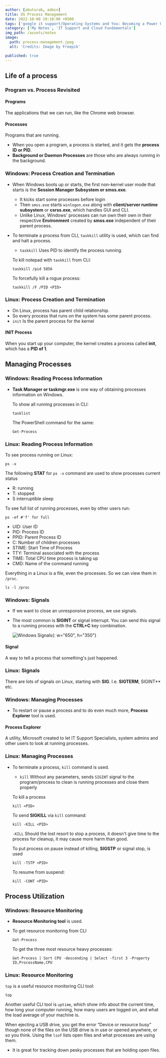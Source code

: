 ```yaml
---
author: [abuturab, admin]
title: OS Process Management
date: 2022-10-08 19:10:00 +0500
tags: ['google it support/Operating Systems and You: Becoming a Power User']
category: ['My Notes', 'IT Support and Cloud Fundamentals']
img_path: /assets/notes
image:
  path: process-management.jpeg
  alt: 'Credits: Image by Freepik'

published: true
---
```


## **Life of a process**

### **Program vs. Process Revisited**

#### Programs
  
  The applications that we can run, like the Chrome web browser.

#### Processes
  
  Programs that are running.
- When you open a program, a process is started, and it gets the **process ID or PID**.
- **Background or Daemon Processes** are those who are always running in the background.

### Windows: Process Creation and Termination

- When Windows boots up or starts, the first non-kernel user mode that starts is the **Session Manager Subsystem or smss.exe**.
  + It kicks start some processes before login
  + Then `smss.exe` starts `winlogon.exe` along with **client/server runtime subsystem** or **csrss.exe**, which handles GUI and CLI.
  + Unlike Linux, Windows' processes can run own their own in their respective **Environment** created by **smss.exe** independent of their parent process.
- To terminate a process from CLI, `taskkill` utility is used, which can find and halt a process.
  + `taskkill` Uses PID to identify the process running.
  
  To kill notepad with `taskkill` from CLI:
  
  ```console
  taskkill /pid 5856
  ```
  
  To forcefully kill a rogue process:
  
  ```console
  taskkill /F /PID <PID>
  ```

### **Linux: Process Creation and Termination**

- On Linux, process has parent child relationship.
- So every process that runs on the system has some parent process.
- `init` Is the parent process for the kernel

#### INIT Process
  
  When you start up your computer, the kernel creates a process called **init**, which has a **PID of 1**.

## **Managing Processes**

### Windows: Reading Process Information

- **Task Manager or taskmgr.exe** is one way of obtaining processes information on Windows.
  
  To show all running processes in CLI:
  
  ```console
  tasklist
  ```
  
  The PowerShell command for the same:
  
  ```terminal
  Get-Process
  ```

### Linux: Reading Process Information
  
  To see process running on Linux:
  
  ```terminal
  ps -x
  ```
  
  The following **STAT** for `ps -x` command are used to show processes current status
  + R: running
  + T: stopped
  + S interruptible sleep
  
  To see full list of running processes, even by other users run:
  
  ```terminal
  ps -ef #'f' for full
  ```
  
  + UID: User ID
  + PID: Process ID
  + PPID: Parent Process ID
  + C: Number of children processes
  + STIME: Start Time of Process
  + TTY: Terminal associated with the process
  + TIME: Total CPU time process is taking up
  + CMD: Name of the command running
  
  Everything in a Linux is a file, even the processes. So we can view them in `/proc`.
  
  ```terminal
  ls -l /proc
  ```

### **Windows: Signals**

- If we want to close an unresponsive process, we use signals.
- The most common is **SIGINT** or signal interrupt. You can send this signal to a running process with the **CTRL+C** key combination.
  
  ![Windows Signals](Process%20Management.png){: w="650", h="350"}

#### Signal
  
  A way to tell a process that something's just happened.

### Linux: Signals
  
  There are lots of signals on Linux, starting with **SIG**. I.e. **SIGTERM**, SIGINT** etc.

### **Windows: Managing Processes**

- To restart or pause a process and to do even much more, **Process Explorer** tool is used.

#### Process Explorer
  
  A utility, Microsoft created to let IT Support Specialists, system admins and other users to look at running processes.

### Linux: Managing Processes

- To terminate a process, `kill` command is used.
  + `kill` Without any parameters, sends `SIGINT` signal to the program/process to clean is running processes and close them properly
  
  To kill a process
  
  ```terminal
  kill <PID>
  ```
  
  To send **SIGKILL** via `kill` command:
  
  ```terminal
  kill -KILL <PID>
  ```
  
  `-KILL` Should the lost resort to stop a process, it doesn't give time to the process for cleanup, it may cause more harm than good.
  
  To put process on pause instead of killing, **SIGSTP** or signal stop, is used 
  
  ```terminal
  kill -TSTP <PID>
  ```
  
  To resume from suspend:
  
  ```terminal
  kill -CONT <PID>
  ```

## **Process Utilization**

### Windows: Resource Monitoring

- **Resource Monitoring tool** is used.
- To get resource monitoring from CLI
  
  ```terminal
  Get-Process
  ```
  
  To get the three most resource heavy processes:
  
  ```terminal
  Get-Process | Sort CPU -descending | Select -first 3 -Property ID,ProcessName,CPU
  ```

### Linux: Resource Monitoring
  
  `top` is a useful resource monitoring CLI tool:
  
  ```terminal
  top
  ```
  
  Another useful CLI tool is `uptime`, which show info about the current time, how long your computer running, how many users are logged on, and what the load average of your machine is.
  
  When ejecting a USB drive, you get the error “Device or resource busy” though none of the files on the USB drive is in use or opened anywhere, or so you think. Using the `lsof` lists open files and what processes are using them.
  + It is great for tracking down pesky processes that are holding open files.